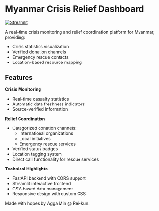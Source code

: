# Myanmar Crisis Relief Dashboard

[![Streamlit](https://static.streamlit.io/badges/streamlit_badge_black_white.svg)](https://mm-earthquake-crisis-dashboard.streamlit.app/)

A real-time crisis monitoring and relief coordination platform for Myanmar, providing:

- Crisis statistics visualization
- Verified donation channels
- Emergency rescue contacts
- Location-based resource mapping

## Features

**Crisis Monitoring**

- Real-time casualty statistics
- Automatic data freshness indicators
- Source-verified information

**Relief Coordination**

- Categorized donation channels:
  - International organizations
  - Local initiatives
  - Emergency rescue services
- Verified status badges
- Location tagging system
- Direct call functionality for rescue services

**Technical Highlights**

- FastAPI backend with CORS support
- Streamlit interactive frontend
- CSV-based data management
- Responsive design with custom CSS

Made with hopes by Agga Min @ Rei-kun.
